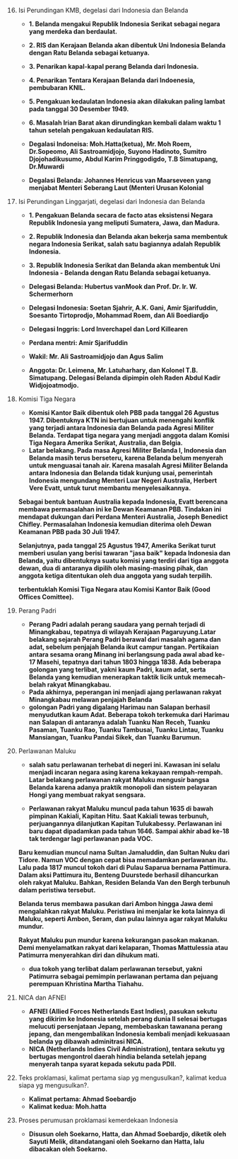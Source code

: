 16. Isi Perundingan KMB, degelasi dari Indonesia dan Belanda
    - **1. Belanda mengakui Republik Indonesia Serikat sebagai negara yang merdeka dan berdaulat.**
    - **2. RIS dan Kerajaan Belanda akan dibentuk Uni Indonesia Belanda dengan Ratu Belanda sebagai ketuanya.**
    - **3. Penarikan kapal-kapal perang Belanda dari Indonesia.**
    - **4. Penarikan Tentara Kerajaan Belanda dari Indoenesia, pembubaran KNIL.**
    - **5. Pengakuan kedaulatan Indonesia akan dilakukan paling lambat pada tanggal 30 Desember 1949.**
    - **6. Masalah Irian Barat akan dirundingkan kembali dalam waktu 1 tahun setelah pengakuan kedaulatan RIS.**

    - **Degalasi Indoneisa: Moh.Hatta(ketua), Mr. Moh Roem, Dr.Sopeomo, Ali Sastroamidjojo, Suyono Hadinoto, Sumitro Djojohadikusumo, Abdul Karim Pringgodigdo, T.B Simatupang, Dr.Muwardi**
    - **Degalasi Belanda: Johannes Henricus van Maarseveen yang menjabat Menteri Seberang Laut (Menteri Urusan Kolonial**

17. Isi Perundingan Linggarjati, degelasi dari Indonesia dan Belanda
    - **1. Pengakuan Belanda secara de facto atas eksistensi Negara Republik Indonesia yang meliputi Sumatera, Jawa, dan Madura.**
    - **2. Republik Indonesia dan Belanda akan bekerja sama membentuk negara Indonesia Serikat, salah satu bagiannya adalah Republik Indonesia.**
    - **3. Republik Indonesia Serikat dan Belanda akan membentuk Uni Indonesia - Belanda dengan Ratu Belanda sebagai ketuanya.**

    - **Delegasi Belanda: Hubertus vanMook dan Prof. Dr. Ir. W. Schermerhorn**
    - **Delegasi Indonesia: Soetan Sjahrir, A.K. Gani, Amir Sjarifuddin, Soesanto Tirtoprodjo, Mohammad Roem, dan Ali Boediardjo**
    - **Delegasi Inggris: Lord Inverchapel dan Lord Killearen**
  
    - **Perdana mentri: Amir Sjarifuddin**
    - **Wakil: Mr. Ali Sastroamidjojo dan Agus Salim**
    - **Anggota: Dr. Leimena, Mr. Latuharhary, dan Kolonel T.B. Simatupang. Delegasi Belanda dipimpin oleh Raden Abdul Kadir Widjojoatmodjo.**
  
18. Komisi Tiga Negara
    - **Komisi Kantor Baik dibentuk oleh PBB pada tanggal 26 Agustus 1947. Dibentuknya KTN ini bertujuan untuk menengahi konflik yang terjadi antara Indonesia dan Belanda pada Agresi Militer Belanda. Terdapat tiga negara yang menjadi anggota dalam Komisi Tiga Negara Amerika Serikat, Australia, dan Belgia.**
    - **Latar belakang. Pada masa Agresi Militer Belanda I, Indonesia dan Belanda masih terus berseteru, karena Belanda belum menyerah untuk menguasai tanah air. Karena masalah Agresi Militer Belanda antara Indonesia dan Belanda tidak kunjung usai, pemerintah Indonesia mengundang Menteri Luar Negeri Australia, Herbert Vere Evatt, untuk turut membantu menyelesaikannya.**
    
    **Sebagai bentuk bantuan Australia kepada Indonesia, Evatt berencana membawa permasalahan ini ke Dewan Keamanan PBB. Tindakan ini mendapat dukungan dari Perdana Menteri Australia, Joseph Benedict Chifley. Permasalahan Indonesia kemudian diterima oleh Dewan Keamanan PBB pada 30 Juli 1947.**

    **Selanjutnya, pada tanggal 25 Agustus 1947, Amerika Serikat turut memberi usulan yang berisi tawaran "jasa baik" kepada Indonesia dan Belanda, yaitu dibentuknya suatu komisi yang terdiri dari tiga anggota dewan, dua di antaranya dipilih oleh masing-masing pihak, dan anggota ketiga ditentukan oleh dua anggota yang sudah terpilih.**

    **terbentuklah Komisi Tiga Negara atau Komisi Kantor Baik (Good Offices Comittee).**

19. Perang Padri
    - **Perang Padri adalah perang saudara yang pernah terjadi di Minangkabau, tepatnya di wilayah Kerajaan Pagaruyung.Latar belakang sejarah Perang Padri berawal dari masalah agama dan adat, sebelum penjajah Belanda ikut campur tangan. Pertikaian antara sesama orang Minang ini berlangsung pada awal abad ke-17 Masehi, tepatnya dari tahun 1803 hingga 1838. Ada beberapa golongan yang terlibat, yakni kaum Padri, kaum adat, serta Belanda yang kemudian menerapkan taktik licik untuk memecah-belah rakyat Minangkabau.**
    - **Pada akhirnya, peperangan ini menjadi ajang perlawanan rakyat Minangkabau melawan penjajah Belanda**
    - **golongan Padri yang digalang Harimau nan Salapan berhasil menyudutkan kaum Adat. Beberapa tokoh terkemuka dari Harimau nan Salapan di antaranya adalah Tuanku Nan Receh, Tuanku Pasaman, Tuanku Rao, Tuanku Tambusai, Tuanku Lintau, Tuanku Mansiangan, Tuanku Pandai Sikek, dan Tuanku Barumun.**

20. Perlawanan Maluku
    - **salah satu perlawanan terhebat di negeri ini. Kawasan ini selalu menjadi incaran negara asing karena kekayaan rempah-rempah. Latar belakang perlawanan rakyat Maluku mengusir bangsa Belanda karena adanya praktik monopoli dan sistem pelayaran Hongi yang membuat rakyat sengsara.**
  
    - **Perlawanan rakyat Maluku muncul pada tahun 1635 di bawah pimpinan Kakiali, Kapitan Hitu. Saat Kakiali tewas terbunuh, perjuangannya dilanjutkan Kapitan Tulukabessy. Perlawanan ini baru dapat dipadamkan pada tahun 1646. Sampai akhir abad ke-18 tak terdengar lagi perlawanan pada VOC.**

    **Baru kemudian muncul nama Sultan Jamaluddin, dan Sultan Nuku dari Tidore. Namun VOC dengan cepat bisa memadamkan perlawanan itu. Lalu pada 1817 muncul tokoh dari di Pulau Saparua bernama Pattimura. Dalam aksi Pattimura itu, Benteng Duurstede berhasil dihancurkan oleh rakyat Maluku. Bahkan, Residen Belanda Van den Bergh terbunuh dalam peristiwa tersebut.**

    **Belanda terus membawa pasukan dari Ambon hingga Jawa demi mengalahkan rakyat Maluku. Peristiwa ini menjalar ke kota lainnya di Maluku, seperti Ambon, Seram, dan pulau lainnya agar rakyat Maluku mundur.**

    **Rakyat Maluku pun mundur karena kekurangan pasokan makanan. Demi menyelamatkan rakyat dari kelaparan, Thomas Mattulessia atau Patimurra menyerahkan diri dan dihukum mati.**
    - **dua tokoh yang terlibat dalam perlawanan tersebut, yakni Patimurra sebagai pemimpin perlawanan pertama dan pejuang perempuan Khristina Martha Tiahahu.**
  
21. NICA dan AFNEI
    - **AFNEI (Allied Forces Netherlands East Indies), pasukan sekutu yang dikirim ke Indonesia setelah perang dunia II selesai bertugas melucuti persenjataan Jepang, membebaskan tawanana perang jepang, dan mengembalikan Indonesia kembali menjadi kekuasaan belanda yg dibawah adminitrasi NICA.**
    - **NICA (Netherlands Indies Civil Administration), tentara sekutu yg bertugas mengontrol daerah hindia belanda setelah jepang menyerah tanpa syarat kepada sekutu pada PDII.**
22. Teks proklamasi, kalimat pertama siap yg mengusulkan?, kalimat kedua siapa yg mengusulkan?.
  
    - **Kalimat pertama: Ahmad Soebardjo**
    - **Kalimat kedua: Moh.hatta**
    
23. Proses perumusan proklamasi kemerdekaan Indonesia
    - **Disusun oleh Soekarno, Hatta, dan Ahmad Soebardjo, diketik oleh Sayuti Melik, ditandatangani oleh Soekarno dan Hatta, lalu dibacakan oleh Soekarno.**
